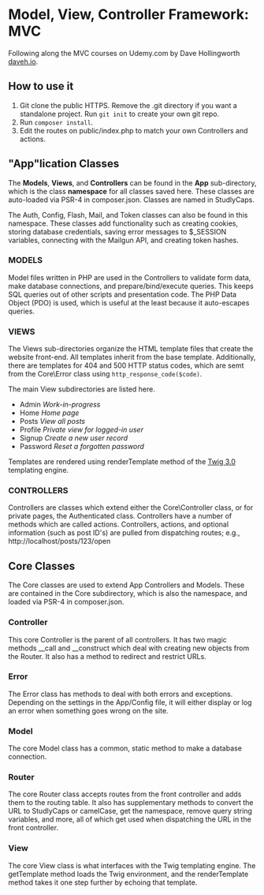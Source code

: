 # Model, View, Controller Framework: MVC
Following along the MVC courses on Udemy.com by Dave Hollingworth [daveh.io](daveh.io).

## How to use it
1. Git clone the public HTTPS. Remove the .git directory if you want a standalone project. Run ```git init``` to create your own git repo.
2. Run ```composer install```.
3. Edit the routes on public/index.php to match your own Controllers and actions.


## "App"lication Classes
The **Models**, **Views**, and **Controllers** can be found in the **App** sub-directory, which is the class **namespace** for all classes saved here. These classes are auto-loaded via PSR-4 in composer.json. Classes are named in StudlyCaps.

The Auth, Config, Flash, Mail, and Token classes can also be found in this namespace. These classes add functionality such as creating cookies, storing database credentials, saving error messages to $_SESSION variables, connecting with the Mailgun API, and creating token hashes.


### MODELS

Model files written in PHP are used in the Controllers to validate form data, make database connections, and prepare/bind/execute queries. This keeps SQL queries out of other scripts and presentation code. The PHP Data Object (PDO) is used, which is useful at the least because it auto-escapes queries.

### VIEWS

The Views sub-directories organize the HTML template files that create the website front-end. All templates inherit from the base template. Additionally, there are templates for 404 and 500 HTTP status codes, which are semt from the Core\Error class using ```http_response_code($code)```.

The main View subdirectories are listed here.
* Admin		*Work-in-progress*
* Home		*Home page*
* Posts		*View all posts*
* Profile	*Private view for logged-in user*
* Signup	*Create a new user record*
* Password	*Reset a forgotten password*

Templates are rendered using renderTemplate method of the [Twig 3.0](https://twig.symfony.com/) templating engine.


### CONTROLLERS

Controllers are classes which extend either the Core\Controller class, or for private pages, the Authenticated class. Controllers have a number of methods which are called actions. Controllers, actions, and optional information (such as post ID's) are pulled from dispatching routes; e.g., http://localhost/posts/123/open


## Core Classes

The Core classes are used to extend App Controllers and Models. These are contained in the Core subdirectory, which is also the namespace, and loaded via PSR-4 in composer.json.

### Controller

This core Controller is the parent of all controllers. It has two magic methods __call and __construct which deal with creating new objects from the Router. It also has a method to redirect and restrict URLs.

### Error

The Error class has methods to deal with both errors and exceptions. Depending on the settings in the App/Config file, it will either display or log an error when something goes wrong on the site.

### Model

The core Model class has a common, static method to make a database connection.

### Router

The core Router class accepts routes from the front controller and adds them to the routing table. It also has supplementary methods to convert the URL to StudlyCaps or camelCase, get the namespace, remove query string variables, and more, all of which get used when dispatching the URL in the front controller.

### View

The core View class is what interfaces with the Twig templating engine. The getTemplate method loads the Twig environment, and the renderTemplate method takes it one step further by echoing that template.